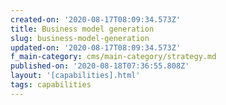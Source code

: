 ```yaml
---
created-on: '2020-08-17T08:09:34.573Z'
title: Business model generation
slug: business-model-generation
updated-on: '2020-08-17T08:09:34.573Z'
f_main-category: cms/main-category/strategy.md
published-on: '2020-08-18T07:36:55.808Z'
layout: '[capabilities].html'
tags: capabilities
---
```



